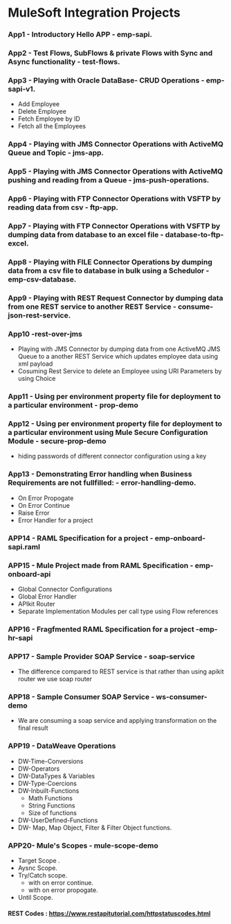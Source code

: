 # MuleSoft Integration Projects

### App1 - Introductory Hello APP - emp-sapi.
### App2 - Test Flows, SubFlows & private Flows with Sync and Async functionality - test-flows.
### App3 - Playing with Oracle DataBase- CRUD Operations - emp-sapi-v1.
* Add Employee
* Delete Employee
* Fetch Employee by ID
* Fetch all the Employees
### App4 - Playing with JMS Connector Operations with ActiveMQ Queue and Topic - jms-app.
### App5 - Playing with JMS Connector Operations with ActiveMQ pushing and reading from a Queue - jms-push-operations.
### App6 - Playing with FTP Connector Operations with VSFTP by reading data from csv - ftp-app.
### App7 - Playing with FTP Connector Operations with VSFTP by dumping data from database to an excel file - database-to-ftp-excel.
### App8 - Playing with FILE Connector Operations by dumping data from a csv file to database in bulk using a Schedulor  - emp-csv-database.
### App9 - Playing with REST Request Connector by dumping data from one REST service to another REST Service  - consume-json-rest-service.
### App10 -rest-over-jms
* Playing with JMS Connector by dumping data from one ActiveMQ JMS Queue to a another REST Service which updates employee data using xml payload
* Cosuming Rest Service to delete an Employee using URI Parameters by using Choice
### App11 - Using per environment property file for deployment to a particular environment - prop-demo
### App12 - Using per environment property file for deployment to a particular environment using Mule Secure Configuration Module - secure-prop-demo
* hiding passwords of different connector configuration using a key
### App13 - Demonstrating Error handling when Business Requirements are not fullfilled: - error-handling-demo.
* On Error Propogate
* On Error Continue
* Raise Error
* Error Handler for a project
### APP14 - RAML Specification for a project - emp-onboard-sapi.raml
### APP15 - Mule Project made from RAML Specification - emp-onboard-api
* Global Connector Configurations
* Global Error Handler
* APIkit Router
* Separate Implementation Modules per call type using Flow references
### APP16 - Fragfmented RAML Specification for a project -emp-hr-sapi
### APP17 - Sample Provider SOAP Service - soap-service
* The difference compared to REST service is that rather than using apikit router we use soap router
### APP18 - Sample Consumer SOAP Service - ws-consumer-demo
* We are consuming a soap service and applying transformation on the final result
### APP19 - DataWeave Operations
* DW-Time-Conversions
* DW-Operators
* DW-DataTypes & Variables
* DW-Type-Coercions
* DW-Inbuilt-Functions
	* Math Functions
	* String Functions
	* Size of functions
* DW-UserDefined-Functions
* DW- Map, Map Object, Filter & Filter Object functions.
### APP20- Mule's Scopes - mule-scope-demo
* Target Scope .
* Aysnc Scope.
* Try/Catch scope.
	* with on error continue.
	* with on error propogate.
* Until Scope.

####  REST Codes : https://www.restapitutorial.com/httpstatuscodes.html
